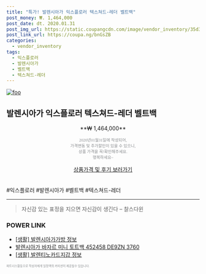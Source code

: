 ```yaml
--- 
title: "특가! 발렌시아가 익스플로러 텍스쳐드-레더 벨트백" 
post_money: ₩. 1,464,000 
post_date: dt. 2020.01.31 
post_img_url: https://static.coupangcdn.com/image/vendor_inventory/35d3/782c40ab568cc03cc5f2e0bb4bfb6635bebb1087fc00c3d36d2ea4999e15.jpg 
post_link_url: https://coupa.ng/bnGsZB 
categories: 
  - vendor_inventory 
tags: 
  - 익스플로러 
  - 발렌시아가 
  - 벨트백 
  - 텍스쳐드-레더 
--- 
```

[![foo](https://static.coupangcdn.com/image/vendor_inventory/35d3/782c40ab568cc03cc5f2e0bb4bfb6635bebb1087fc00c3d36d2ea4999e15.jpg)](https://coupa.ng/bnGsZB) 

## 발렌시아가 익스플로러 텍스쳐드-레더 벨트백 
<p style="text-align: center;">**₩ 1,464,000**</p> 
<p style="text-align: center;"><span style="color: #898c8f; font-family: Georgia,Times,serif; font-size: 0.75em;">2020년01월31일에 작성되어, <br>가격변동 및 추가할인이 있을 수 있으니,<br> 상품 가격을 꼭!확인해주세요.<br>행복하세요~</span> 
</p>	 
<div markdown="0" style="text-align: center;"><a href="https://coupa.ng/bnGsZB" class="btn btn--success">상품가격 및 후기 보러가기</a></div> 
<br><br> 
  #익스플로러 #발렌시아가 #벨트백 #텍스쳐드-레더 
<hr> 

> 자신감 있는 표정을 지으면 자신감이 생긴다 – 찰스다윈 


### POWER LINK

* <a href="https://blog.naver.com/fasyy4321/221763375198" target="_blank"> [생활] 발렌시아가가방 정보 </a>
* <a href="https://blog.naver.com/an0733/221785468819" target="_blank">발렌시아가 바자르 미니 토트백 452458 DE9ZN 3760</a>
* <a href="https://blog.naver.com/santokki14/221769731481" target="_blank"> [생활] 발렌티노카드지갑 정보 </a>

<span style="color: #898c8f; font-family: Georgia,Times,serif; font-size: 0.55em;">파트너스활동으로 작성자에게 일정액의 커미션이 제공될수 있습니다.</span> 
